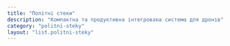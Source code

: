 ```yaml
---
title: "Політні стеки"
description: "Компактна та продуктивна інтегрована система для дронів"
category: "politni-steky"
layout: "list.politni-steky"
---
```

